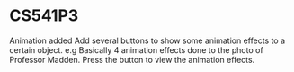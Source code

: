 # CS541P3
Animation added
Add several buttons to show some animation effects to a certain object.
e.g Basically 4 animation effects done to the photo of Professor Madden. Press the button to view the animation effects.
